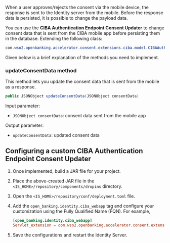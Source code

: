 When a user approves/rejects the consent via the mobile device, the response is sent to the Identity server from the 
mobile. Before the response data is persisted, it is possible to change the payload data. 

You can use the **CIBA Authentication Endpoint Consent Updater** to change consent data that is sent from the CIBA 
mobile app before persisting them in the database. Extending the following class:

``` java 
com.wso2.openbanking.accelerator.consent.extensions.ciba.model.CIBAAuthenticationEndpointInterface
```

Given below is a brief explanation of the methods you need to implement.

### updateConsentData method

This method lets you update the consent data that is sent from the mobile as a response.

``` java
public JSONObject updateConsentData(JSONObject consentData)
```

Input parameter:

 - `JSONObject consentData`: consent data sent from the mobile app

Output parameter:

 - `updateConsentData`: updated consent data
 
## Configuring a custom CIBA Authentication Endpoint Consent Updater  

1. Once implemented, build a JAR file for your project.
2. Place the above-created JAR file in the `<IS_HOME>/repository/components/dropins` directory.
3. Open the `<IS_HOME>/repository/conf/deployment.toml` file.
4. Add the `open_banking.identity.ciba_webapp` tag and configure your customization using the Fully Qualified Name 
(FQN). For example,

      ``` toml
      [open_banking.identity.ciba_webapp]
      Servlet_extension = com.wso2.openbanking.accelerator.consent.extensions.ciba.model.CIBAAuthenticationEndpointInterface
      ```
   
5. Save the configurations and restart the Identity Server.